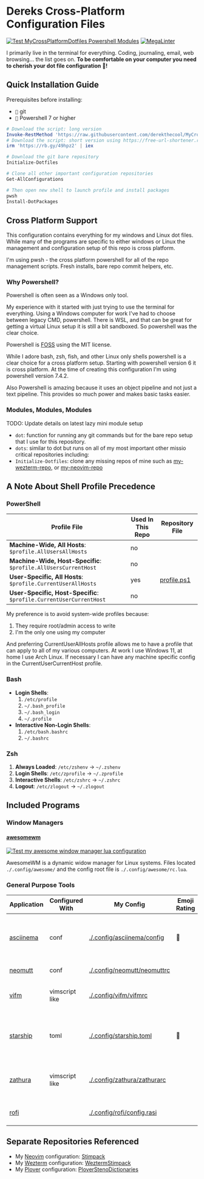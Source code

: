 # Dereks Cross-Platform Configuration Files

[![Test MyCrossPlatformDotfiles Powershell Modules](https://github.com/derekthecool/MyCrossPlatformDotfiles/actions/workflows/Test_MyCrossPlatformDotfiles_Powershell_Modules.yaml/badge.svg)](https://github.com/derekthecool/MyCrossPlatformDotfiles/actions/workflows/Test_MyCrossPlatformDotfiles_Powershell_Modules.yaml)
[![MegaLinter](https://github.com/derekthecool/MyCrossPlatformDotfiles/workflows/MegaLinter/badge.svg?branch=master)](https://github.com/derekthecool/MyCrossPlatformDotfiles/actions?query=workflow%3AMegaLinter+branch%3Amaster)

I primarily live in the terminal for everything. Coding, journaling, email, web
browsing... the list goes on.
**To be comfortable on your computer you need to cherish your dot file
configuration 💖!**

## Quick Installation Guide

Prerequisites before installing:

- `` git
- `` Powershell 7 or higher

```powershell
# Download the script: long version
Invoke-RestMethod 'https://raw.githubusercontent.com/derekthecool/MyCrossPlatformDotfiles/refs/heads/master/Atelier/pwsh/MyModules/Dot/Source/Dot.Functions.ps1' | Invoke-Expression
# Download the script: short version using https://free-url-shortener.rb.gy/
irm 'https://rb.gy/49hpz2' | iex

# Download the git bare repository
Initialize-Dotfiles

# Clone all other important configuration repositories
Get-AllConfigurations

# Then open new shell to launch profile and install packages
pwsh
Install-DotPackages
```

## Cross Platform Support

This configuration contains everything for my windows and Linux dot files.
While many of the programs are specific to either windows or Linux the
management and configuration setup of this repo is cross platform.

I'm using pwsh - the cross platform powershell for all of the repo management
scripts. Fresh installs, bare repo commit helpers, etc.

### Why Powershell?

Powershell is often seen as a Windows only tool.

My experience with it started with just trying to use the terminal for
everything. Using a Windows computer for work I've had to choose between legacy
CMD, powershell. There is WSL, and that can be great for getting a virtual Linux
setup it is still a bit sandboxed. So powershell was the clear choice.

Powershell is [FOSS](https://github.com/PowerShell/PowerShell?tab=MIT-1-ov-file#readme)
using the MIT license.

While I adore bash, zsh, fish, and other Linux only shells powershell is a clear
choice for a cross platform setup. Starting with powershell version 6 it is
cross platform. At the time of creating this configuration I'm using powershell
version 7.4.2.

Also Powershell is amazing because it uses an object pipeline and not just a
text pipeline. This provides so much power and makes basic tasks easier.

### Modules, Modules, Modules

TODO: Update details on latest lazy mini module setup

- `dot`: function for running any git commands but for the bare repo setup
 that I use for this repository.
- `dots`: similar to dot but runs on all of my most important other missio
 critical repositories including:
- `Initialize-Dotfiles`: clone any missing repos of mine such as
 [my-wezterm-repo][my-wezterm-repo], or [my-neovim-repo][my-neovim-repo]

## A Note About Shell Profile Precedence

### **PowerShell**

| Profile File                                                        | Used In This Repo | Repository File                                   |
|---------------------------------------------------------------------|-------------------|---------------------------------------------------|
| **Machine-Wide, All Hosts**: `$profile.AllUsersAllHosts`            | no                |                                                   |
| **Machine-Wide, Host-Specific**: `$profile.AllUsersCurrentHost`     | no                |                                                   |
| **User-Specific, All Hosts**: `$profile.CurrentUserAllHosts`        | yes               | [profile.ps1](./Documents/PowerShell/profile.ps1) |
| **User-Specific, Host-Specific**: `$profile.CurrentUserCurrentHost` | no                |                                                   |

My preference is to avoid system-wide profiles because:

1. They require root/admin access to write
2. I'm the only one using my computer

And preferring CurrentUserAllHosts profile allows me to have a profile that can
apply to all of my various computers.
At work I use Windows 11, at home I use Arch Linux.
If necessary I can have any machine specific config in the
CurrentUserCurrentHost profile.

### **Bash**

- **Login Shells**:
  1. `/etc/profile`
  2. `~/.bash_profile`
  3. `~/.bash_login`
  4. `~/.profile`
- **Interactive Non-Login Shells**:
  1. `/etc/bash.bashrc`
  2. `~/.bashrc`

### **Zsh**

1. **Always Loaded**: `/etc/zshenv` → `~/.zshenv`
2. **Login Shells**: `/etc/zprofile` → `~/.zprofile`
3. **Interactive Shells**: `/etc/zshrc` → `~/.zshrc`
4. **Logout**: `/etc/zlogout` → `~/.zlogout`

## Included Programs

### Window Managers

#### [awesomewm](https://awesomewm.org/)

[![Test my awesome window manager lua configuration](https://github.com/derekthecool/MyCrossPlatformDotfiles/actions/workflows/test-awesomewm.yaml/badge.svg)](https://github.com/derekthecool/MyCrossPlatformDotfiles/actions/workflows/test-awesomewm.yaml)

AwesomeWM is a dynamic widow manager for Linux systems.
Files located `./.config/awesome/` and the config root file is
`./.config/awesome/rc.lua`.

### General Purpose Tools

| Application            | Configured With | My Config                                                  | Emoji Rating | Description                                                    |
|------------------------|-----------------|------------------------------------------------------------|--------------|----------------------------------------------------------------|
| [asciinema][asciinema] | conf            | [./.config/asciinema/config](./.config/asciinema/config)   |             | Awesome tool to record and play back terminal sessions         |
| [neomutt][neomutt]     | conf            | [./.config/neomutt/neomuttrc](.config/neomutt/neomuttrc)   |              | Terminal email clinet                                          |
| [vifm][vifm]           | vimscript like  | [./.config/vifm/vifmrc](./.config/vifm/vifmrc)             |              | Terminal file manager with vim like mappings                   |
| [starship][starship]   | toml            | [./.config/starship.toml](./.config/starship.toml)         | 󰱫           | Beautiful and functional terminal prompt. Highly configurable. |
| [zathura][zathura]     | vimscript like  | [./.config/zathura/zathurarc](./.config/zathura/zathurarc) |              | Vim-like PDF viewer (NOTE this is a graphical application)     |
| [rofi][rofi]           |                 | [./.config/rofi/config.rasi](./.config/rofi/config.rasi)   |              | Linux application launcher                                     |

## Separate Repositories Referenced

- My [Neovim][Neovim] configuration: [Stimpack][my-neovim-repo]
- My [Wezterm][Wezterm] configuration: [WeztermStimpack][my-wezterm-repo]
- My [Plover][Plover] configuration: [PloverStenoDictionaries][my-plover-repo]

[Neovim]: https://neovim.io/
[Wezterm]: https://wezterm.org/index.html
[my-neovim-repo]: https://github.com/derekthecool/stimpack
[my-wezterm-repo]: https://github.com/derekthecool/WeztermStimpack
[Plover]: https://www.openstenoproject.org/plover/
[my-plover-repo]: https://github.com/derekthecool/PloverStenoDictionaries
[asciinema]: https://asciinema.org/
[neomutt]: https://neomutt.org/
[vifm]: https://vifm.info/
[starship]: https://starship.rs/
[zathura]: https://pwmt.org/projects/zathura/
[rofi]: https://davatorium.github.io/rofi/

